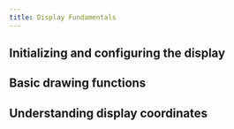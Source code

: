 ```yaml
---
title: Display Fundamentals
---
```


## Initializing and configuring the display



## Basic drawing functions


## Understanding display coordinates


